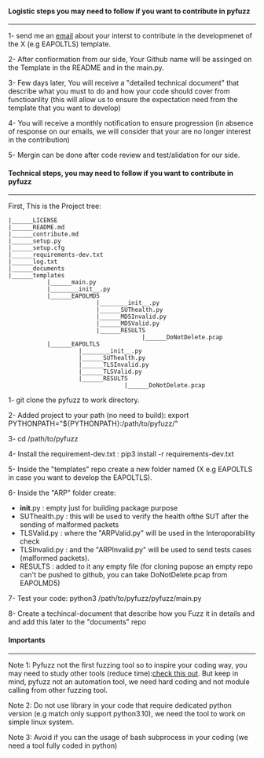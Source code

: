 #### Logistic steps you may need to follow if you want to contribute in pyfuzz
-------------------------------------------------------------------------------------------------------------------------------
1- send me an <a href="mailto:vrai.hack@hotmail.com?">email</a> about your interst to contribute in the developmenet of the X (e.g EAPOLTLS) template.

2- After confiormation from our side, Your Github name will be assinged on the Template in the README and in the main.py.

3- Few days later, You will receive a "detailed technical document"  that describe what you must to do and how your code should cover from functioanlity (this will allow us to ensure the expectation need from the template that you want to develop) 

4- You will receive a monthly notification to ensure progression (in absence of response on our emails, we will consider that your are no longer interest in the contribution)

5- Mergin can be done after code review and test/alidation for our side.


#### Technical steps, you may need to follow if you want to contribute in pyfuzz
-------------------------------------------------------------------------------------------------------------------------------
First, This is the Project tree:
   
    |______LICENSE
    |______README.md
    |______contribute.md
    |______setup.py
    |______setup.cfg
    |______requirements-dev.txt
    |______log.txt 
    |______documents
    |______templates
               |______main.py
               |________init__.py
               |______EAPOLMD5
                             |________init__.py
                             |______SUThealth.py
                             |______MD5Invalid.py
                             |______MD5Valid.py
                             |______RESULTS
                                          |______DoNotDelete.pcap
               |______EAPOLTLS
                        |________init__.py
                        |______SUThealth.py
                        |______TLSInvalid.py
                        |______TLSValid.py
                        |______RESULTS
                                     |______DoNotDelete.pcap
                            
1- git clone the pyfuzz to work directory.

2- Added project to your path (no need to build): export PYTHONPATH="${PYTHONPATH}:/path/to/pyfuzz/"

3- cd /path/to/pyfuzz

4- Install the requirement-dev.txt : pip3 install -r requirements-dev.txt

5- Inside the "templates" repo create a new folder named (X e.g EAPOLTLS in case you want to develop the EAPOLTLS).

6- Inside the "ARP" folder create:
- __init__.py : empty just for building package purpose
- SUThealth.py : this will be used to verify the health ofthe SUT after the sending of malformed packets
- TLSValid.py : where the "ARPValid.py" will be used in the Interoporability check
- TLSInvalid.py : and the "ARPInvalid.py" will be used to send tests cases (malformed packets).
- RESULTS : added to it any empty file (for cloning pupose an empty repo can't be pushed to github, you can take DoNotDelete.pcap from EAPOLMD5) 

7- Test your code: python3 /path/to/pyfuzz/pyfuzz/main.py

8- Create a techincal-document that describe how you Fuzz it in details and and add this later to the "documents" repo

#### Importants
-------------------------------------------------------------------------------------------------------------------------------
Note 1: Pyfuzz not the first fuzzing tool so to inspire your coding way, you may need to study other tools (reduce time):[check this out](https://github.com/VraiHack/pyfuzz/blob/main/documents/For%20contributer%20only-Inspire%20your%20coding%20way..xlsx). But keep in mind, pyfuzz not an automation tool, we need hard coding and not module calling from other fuzzing tool.

Note 2: Do not use library in your code that require dedicated python version (e.g match only support python3.10), we need the tool to work on simple linux system.

Note 3: Avoid if you can the usage of bash subprocess in your coding (we need a tool fully coded in python)
